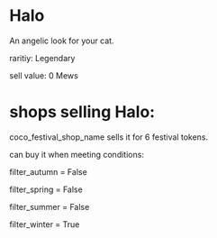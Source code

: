 # Halo

An angelic look for your cat.

raritiy: Legendary

sell value: 0 Mews

# shops selling Halo:

coco_festival_shop_name sells it for 6 festival tokens.

can buy it when meeting conditions: 

filter_autumn = False

filter_spring = False

filter_summer = False

filter_winter = True